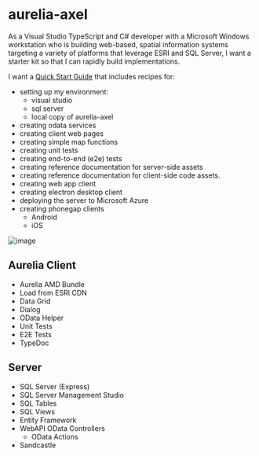 # aurelia-axel
As a Visual Studio TypeScript and C# developer with a Microsoft Windows workstation who is building web-based, spatial information systems targeting a variety of platforms that leverage ESRI and SQL Server, I want a starter kit so that I can rapidly build implementations.  

I want a [Quick Start Guide](https://github.com/cmichaelgraham/aurelia-axel/blob/master/quick-start.md#quick-start-guide) that includes recipes for: 
* setting up my environment: 
    * visual studio
    * sql server
    * local copy of aurelia-axel
* creating odata services
* creating client web pages
* creating simple map functions
* creating unit tests
* creating end-to-end (e2e) tests
* creating reference documentation for server-side assets
* creating reference documentation for client-side code assets.
* creating web app client
* creating electron desktop client
* deploying the server to Microsoft Azure
* creating phonegap clients
    * Android
    * iOS


![image](https://cloud.githubusercontent.com/assets/10272832/13897932/fdc7c338-ed87-11e5-9a8b-60bf52b2c6e4.png)

## Aurelia Client
* Aurelia AMD Bundle
* Load from ESRI CDN
* Data Grid
* Dialog
* OData Helper
* Unit Tests
* E2E Tests
* TypeDoc

## Server
* SQL Server (Express)
* SQL Server Management Studio
* SQL Tables
* SQL Views
* Entity Framework
* WebAPI OData Controllers
    * OData Actions
* Sandcastle
